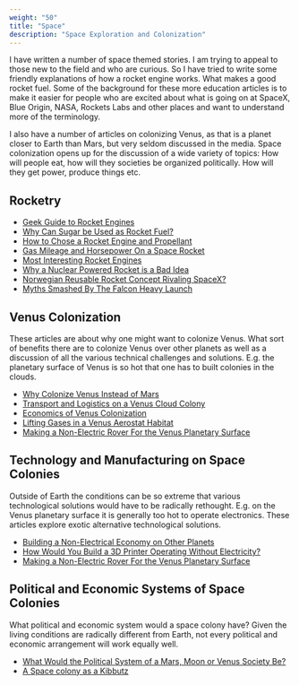 ```yaml
---
weight: "50"
title: "Space"
description: "Space Exploration and Colonization"
---
```


I have written a number of space themed stories. I am trying to appeal to those new to the field and who are curious. So I have tried to write some friendly explanations of how a rocket engine works. What makes a good rocket fuel. Some of the background for these more education articles is to make it easier for people who are excited about what is going on at SpaceX, Blue Origin, NASA, Rockets Labs and other places and want to understand more of the terminology.

I also have a number of articles on colonizing Venus, as that is a planet closer to Earth than Mars, but very seldom discussed in the media. Space colonization opens up for the discussion of a wide variety of topics: How will people eat, how will they societies be organized politically. How will they get power, produce things etc.

## Rocketry
- [Geek Guide to Rocket Engines](https://medium.com/@Jernfrost/geek-guide-to-rocket-engines-70ea91bf5971)
- [Why Can Sugar be Used as Rocket Fuel?](https://medium.com/@Jernfrost/why-can-sugar-be-used-as-rocket-fuel-a68678677ebc)
- [How to Chose a Rocket Engine and Propellant](https://medium.com/@Jernfrost/how-to-chose-a-rocket-engine-and-propellant-d2f25432951e)
- [Gas Mileage and Horsepower On a Space Rocket](https://medium.com/@Jernfrost/gas-mileage-and-horsepower-on-a-space-rocket-1a0181696d78)
- [Most Interesting Rocket Engines](https://medium.com/@Jernfrost/most-interesting-rocket-engines-93b01af7ae4c)
- [Why a Nuclear Powered Rocket is a Bad Idea](https://medium.com/@Jernfrost/why-a-nuclear-powered-rocket-is-a-bad-idea-52b51f4d2c9c)
- [Norwegian Reusable Rocket Concept Rivaling SpaceX?](https://medium.com/@Jernfrost/norwegian-reusable-rocket-concept-rivaling-spacex-e83605de4408)
- [Myths Smashed By The Falcon Heavy Launch](https://medium.com/@Jernfrost/myths-smashed-by-the-falcon-heavy-launch-213ecd4458e5)


## Venus Colonization
These articles are about why one might want to colonize Venus. What sort of benefits there are to colonize Venus over other planets as well as a discussion of all the various technical challenges and solutions. E.g. the planetary surface of Venus is so hot that one has to built colonies in the clouds.

- [Why Colonize Venus Instead of Mars](https://medium.com/@Jernfrost/why-colonize-venus-instead-of-mars-c490d14c0531)
- [Transport and Logistics on a Venus Cloud Colony](https://medium.com/@Jernfrost/transport-and-logistics-on-a-venus-cloud-colony-62e33e025f23)
- [Economics of Venus Colonization](https://medium.com/@Jernfrost/economics-of-venus-colonization-827f221bbac6)
- [Lifting Gases in a Venus Aerostat Habitat](https://medium.com/@Jernfrost/lifting-gases-in-a-venus-aerostat-habitat-69aae6fb990)
- [Making a Non-Electric Rover For the Venus Planetary Surface](https://medium.com/@Jernfrost/making-a-non-electric-rover-for-the-venus-planetary-surface-25e01e5ddbab)

## Technology and Manufacturing on Space Colonies
Outside of Earth the conditions can be so extreme that various technological solutions would have to be radically rethought. E.g. on the Venus planetary surface it is generally too hot to operate electronics. These articles explore exotic alternative technological solutions.

- [Building a Non-Electrical Economy on Other Planets](https://medium.com/@Jernfrost/building-a-non-electrical-economy-on-other-planets-805af5a3e7cf)
- [How Would You Build a 3D Printer Operating Without Electricity?](https://medium.com/@Jernfrost/how-would-you-build-a-3d-printer-operating-without-electricity-3edc23f1b57a)
- [Making a Non-Electric Rover For the Venus Planetary Surface](https://medium.com/@Jernfrost/making-a-non-electric-rover-for-the-venus-planetary-surface-25e01e5ddbab)

## Political and Economic Systems of Space Colonies
What political and economic system would a space colony have? Given the living conditions are radically different from Earth, not every political and economic arrangement will work equally well.

- [What Would the Political System of a Mars, Moon or Venus Society Be?](https://medium.com/@Jernfrost/a-non-american-perspective-on-a-mars-society-833f7ff76ece)
- [A Space colony as a Kibbutz](https://medium.com/@Jernfrost/a-space-colony-as-a-kibbutz-3d25640350d8)